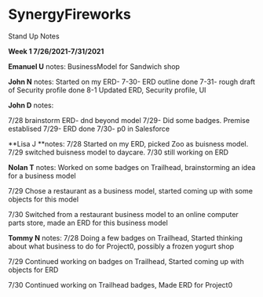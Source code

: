 # SynergyFireworks

Stand Up Notes

**Week 1 7/26/2021-7/31/2021**

**Emanuel U**
notes: BusinessModel for Sandwich shop

**John N**
notes: Started on my ERD- 
7-30- ERD outline done
7-31- rough draft of Security profile done
8-1 Updated ERD, Security profile, UI

**John D** notes:

7/28 brainstorm ERD- dnd beyond model
7/29- Did some badges. Premise establised
7/29- ERD done
7/30- p0 in Salesforce 


**Lisa J **notes: 
7/28 Started on my ERD, picked Zoo as buisness model.
7/29 switched buisness model to daycare.
7/30 still working on ERD

**Nolan T**
notes: Worked on some badges on Trailhead, brainstorming an idea for a business model

7/29 Chose a restaurant as a business model, started coming up with some objects for this model

7/30 Switched from a restaurant business model to an online computer parts store, made an ERD for this business model

**Tommy N**
notes: 
7/28 Doing a few badges on Trailhead, Started thinking about what business to do for Project0, possibly a frozen yogurt shop

7/29 Continued working on badges on Trailhead, Started coming up with objects for ERD

7/30 Continued working on Trailhead badges, Made ERD for Project0
